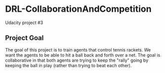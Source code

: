 # DRL-CollaborationAndCompetition
Udacity project #3
## Project Goal
The goal of this project is to train agents that control tennis rackets.  We want the agents to be able to hit a ball back and forth over a net.  The goal is collaborative in that both agents are trying to keep the "rally" going by keeping the ball in play (rather than trying to beat each other).
